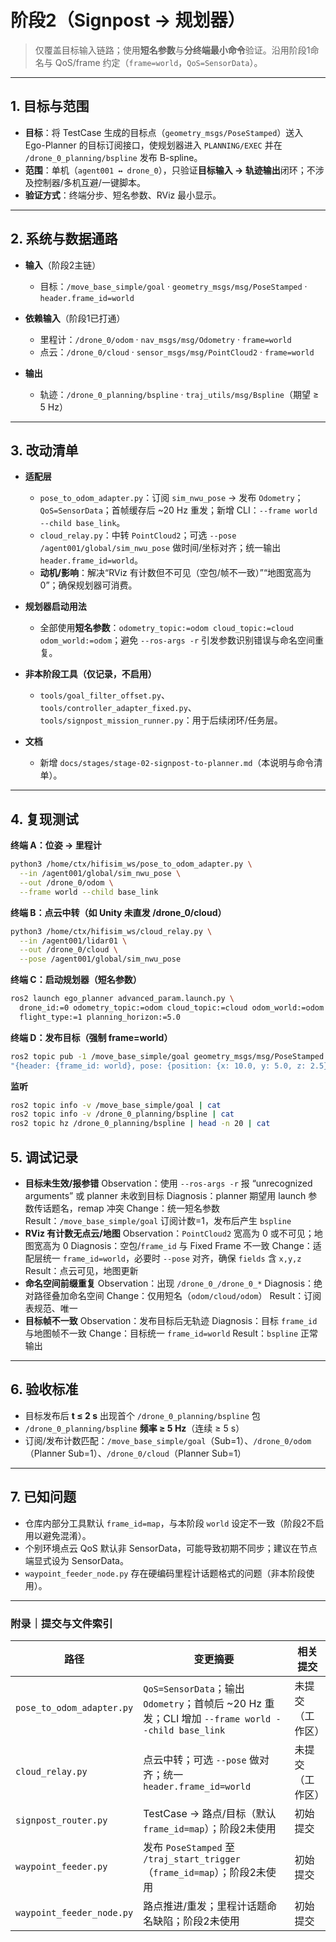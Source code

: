 # 阶段2（Signpost → 规划器）

> 仅覆盖目标输入链路；使用**短名参数**与**分终端最小命令**验证。沿用阶段1命名与 QoS/frame 约定（`frame=world`，`QoS=SensorData`）。

---

## 1. 目标与范围

* **目标**：将 TestCase 生成的目标点（`geometry_msgs/PoseStamped`）送入 Ego-Planner 的目标订阅接口，使规划器进入 `PLANNING/EXEC` 并在 `/drone_0_planning/bspline` 发布 B-spline。
* **范围**：单机（`agent001 ↔ drone_0`），只验证**目标输入 → 轨迹输出**闭环；不涉及控制器/多机互避/一键脚本。
* **验证方式**：终端分步、短名参数、RViz 最小显示。

---

## 2. 系统与数据通路

* **输入**（阶段2主链）

  * 目标：`/move_base_simple/goal` · `geometry_msgs/msg/PoseStamped` · `header.frame_id=world`
* **依赖输入**（阶段1已打通）

  * 里程计：`/drone_0/odom` · `nav_msgs/msg/Odometry` · `frame=world`
  * 点云：`/drone_0/cloud` · `sensor_msgs/msg/PointCloud2` · `frame=world`
* **输出**

  * 轨迹：`/drone_0_planning/bspline` · `traj_utils/msg/Bspline`（期望 ≥ 5 Hz）

---


## 3. 改动清单

* **适配层**

  * `pose_to_odom_adapter.py`：订阅 `sim_nwu_pose` → 发布 `Odometry`；`QoS=SensorData`；首帧缓存后 \~20 Hz 重发；新增 CLI：`--frame world --child base_link`。
  * `cloud_relay.py`：中转 `PointCloud2`；可选 `--pose /agent001/global/sim_nwu_pose` 做时间/坐标对齐；统一输出 `header.frame_id=world`。
  * **动机/影响**：解决“RViz 有计数但不可见（空包/帧不一致）”“地图宽高为 0”；确保规划器可消费。
* **规划器启动用法**

  * 全部使用**短名参数**：`odometry_topic:=odom cloud_topic:=cloud odom_world:=odom`；避免 `--ros-args -r` 引发参数识别错误与命名空间重复。
* **非本阶段工具（仅记录，不启用）**

  * `tools/goal_filter_offset.py`、`tools/controller_adapter_fixed.py`、`tools/signpost_mission_runner.py`：用于后续闭环/任务层。
* **文档**

  * 新增 `docs/stages/stage-02-signpost-to-planner.md`（本说明与命令清单）。

---

## 4. 复现测试

**终端 A：位姿 → 里程计**

```bash
python3 /home/ctx/hifisim_ws/pose_to_odom_adapter.py \
  --in /agent001/global/sim_nwu_pose \
  --out /drone_0/odom \
  --frame world --child base_link
```

**终端 B：点云中转（如 Unity 未直发 /drone\_0/cloud）**

```bash
python3 /home/ctx/hifisim_ws/cloud_relay.py \
  --in /agent001/lidar01 \
  --out /drone_0/cloud \
  --pose /agent001/global/sim_nwu_pose
```

**终端 C：启动规划器（短名参数）**

```bash
ros2 launch ego_planner advanced_param.launch.py \
  drone_id:=0 odometry_topic:=odom cloud_topic:=cloud odom_world:=odom \
  flight_type:=1 planning_horizon:=5.0
```

**终端 D：发布目标（强制 frame=world）**

```bash
ros2 topic pub -1 /move_base_simple/goal geometry_msgs/msg/PoseStamped \
"{header: {frame_id: world}, pose: {position: {x: 10.0, y: 5.0, z: 2.5}, orientation: {w: 1.0}}}"
```

**监听**

```bash
ros2 topic info -v /move_base_simple/goal | cat
ros2 topic info -v /drone_0_planning/bspline | cat
ros2 topic hz /drone_0_planning/bspline | head -n 20 | cat
```



## 5. 调试记录

* **目标未生效/报参错**
  Observation：使用 `--ros-args -r` 报 “unrecognized arguments” 或 planner 未收到目标
  Diagnosis：planner 期望用 launch 参数传话题名，remap 冲突
  Change：统一短名参数
  Result：`/move_base_simple/goal` 订阅计数=1，发布后产生 `bspline`
* **RViz 有计数无点云/地图**
  Observation：`PointCloud2` 宽高为 0 或不可见；地图宽高为 0
  Diagnosis：空包/`frame_id` 与 Fixed Frame 不一致
  Change：适配层统一 `frame_id=world`，必要时 `--pose` 对齐，确保 `fields` 含 `x,y,z`
  Result：点云可见，地图更新
* **命名空间前缀重复**
  Observation：出现 `/drone_0_/drone_0_*`
  Diagnosis：绝对路径叠加命名空间
  Change：仅用短名（`odom/cloud/odom`）
  Result：订阅表规范、唯一
* **目标帧不一致**
  Observation：发布目标后无轨迹
  Diagnosis：目标 `frame_id` 与地图帧不一致
  Change：目标统一 `frame_id=world`
  Result：`bspline` 正常输出

---

## 6. 验收标准

* 目标发布后 **t ≤ 2 s** 出现首个 `/drone_0_planning/bspline` 包
* `/drone_0_planning/bspline` **频率 ≥ 5 Hz**（连续 ≥ 5 s）
* 订阅/发布计数匹配：`/move_base_simple/goal`（Sub=1）、`/drone_0/odom`（Planner Sub=1）、`/drone_0/cloud`（Planner Sub=1）

---

## 7. 已知问题

* 仓库内部分工具默认 `frame_id=map`，与本阶段 `world` 设定不一致（阶段2不启用以避免混淆）。
* 个别环境点云 QoS 默认非 SensorData，可能导致初期不同步；建议在节点端显式设为 SensorData。
* `waypoint_feeder_node.py` 存在硬编码里程计话题格式的问题（非本阶段使用）。

---



### 附录｜提交与文件索引

| 路径                        | 变更摘要                                                                                   | 相关提交     |
| ------------------------- | -------------------------------------------------------------------------------------- | -------- |
| `pose_to_odom_adapter.py` | `QoS=SensorData`；输出 `Odometry`；首帧后 \~20 Hz 重发；CLI 增加 `--frame world --child base_link` | 未提交（工作区） |
| `cloud_relay.py`          | 点云中转；可选 `--pose` 做对齐；统一 `header.frame_id=world`                                        | 未提交（工作区） |
| `signpost_router.py`      | TestCase → 路点/目标（默认 `frame_id=map`）；阶段2未使用                                             | 初始提交     |
| `waypoint_feeder.py`      | 发布 `PoseStamped` 至 `/traj_start_trigger`（`frame_id=map`）；阶段2未使用                        | 初始提交     |
| `waypoint_feeder_node.py` | 路点推进/重发；里程计话题命名缺陷；阶段2未使用                                                               | 初始提交     |

